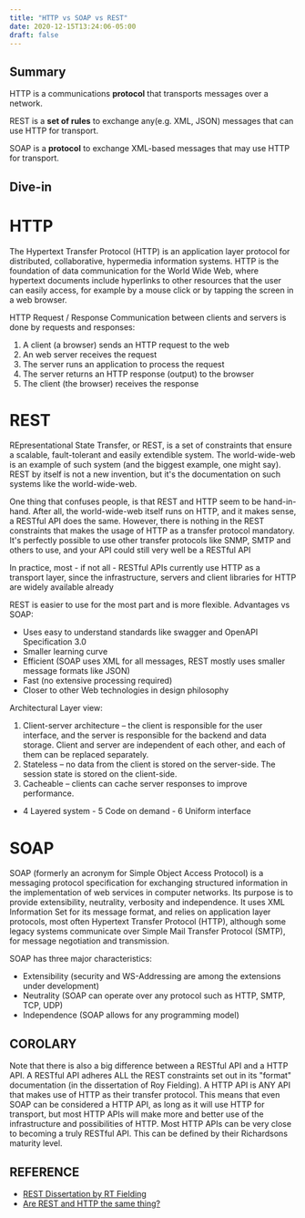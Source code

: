 ```yaml
---
title: "HTTP vs SOAP vs REST"
date: 2020-12-15T13:24:06-05:00
draft: false
---
```


## Summary

HTTP is a communications __protocol__ that transports messages over a network.

REST is a __set of rules__ to exchange any(e.g. XML, JSON) messages that can use HTTP for transport.

SOAP is a __protocol__ to exchange XML-based messages that may use HTTP for transport. 

## Dive-in

# HTTP
The Hypertext Transfer Protocol (HTTP) is an application layer protocol for distributed, collaborative, hypermedia information systems. HTTP is the foundation of data communication for the World Wide Web, where hypertext documents include hyperlinks to other resources that the user can easily access, for example by a mouse click or by tapping the screen in a web browser.

HTTP Request / Response
Communication between clients and servers is done by requests and responses:

1. A client (a browser) sends an HTTP request to the web
2. An web server receives the request
3. The server runs an application to process the request
4. The server returns an HTTP response (output) to the browser
5. The client (the browser) receives the response

# REST
REpresentational State Transfer, or REST, is a set of constraints that ensure a scalable, fault-tolerant and easily extendible system. The world-wide-web is an example of such system (and the biggest example, one might say). REST by itself is not a new invention, but it's the documentation on such systems like the world-wide-web.

One thing that confuses people, is that REST and HTTP seem to be hand-in-hand. After all, the world-wide-web itself runs on HTTP, and it makes sense, a RESTful API does the same. However, there is nothing in the REST constraints that makes the usage of HTTP as a transfer protocol mandatory. It's perfectly possible to use other transfer protocols like SNMP, SMTP and others to use, and your API could still very well be a RESTful API

In practice, most - if not all - RESTful APIs currently use HTTP as a transport layer, since the infrastructure, servers and client libraries for HTTP are widely available already

REST is easier to use for the most part and is more flexible. Advantages vs SOAP:

* Uses easy to understand standards like swagger and OpenAPI Specification 3.0
* Smaller learning curve
* Efficient (SOAP uses XML for all messages, REST mostly uses smaller message formats like JSON)
* Fast (no extensive processing required)
* Closer to other Web technologies in design philosophy

Architectural Layer view:
1. Client-server architecture – the client is responsible for the user interface, and the server is responsible for the backend and data storage. Client and server are independent of each other, and each of them can be replaced separately.
2. Stateless – no data from the client is stored on the server-side. The session state is stored on the client-side.
3. Cacheable – clients can cache server responses to improve performance.
* 4 Layered system - 5 Code on demand - 6 Uniform interface


# SOAP
SOAP (formerly an acronym for Simple Object Access Protocol) is a messaging protocol specification for exchanging structured information in the implementation of web services in computer networks. Its purpose is to provide extensibility, neutrality, verbosity and independence. It uses XML Information Set for its message format, and relies on application layer protocols, most often Hypertext Transfer Protocol (HTTP), although some legacy systems communicate over Simple Mail Transfer Protocol (SMTP), for message negotiation and transmission.

SOAP has three major characteristics:

* Extensibility (security and WS-Addressing are among the extensions under development)
* Neutrality (SOAP can operate over any protocol such as HTTP, SMTP, TCP, UDP)
* Independence (SOAP allows for any programming model)


## COROLARY
Note that there is also a big difference between a RESTful API and a HTTP API. A RESTful API adheres ALL the REST constraints set out in its "format" documentation (in the dissertation of Roy Fielding). A HTTP API is ANY API that makes use of HTTP as their transfer protocol. This means that even SOAP can be considered a HTTP API, as long as it will use HTTP for transport, but most HTTP APIs will make more and better use of the infrastructure and possibilities of HTTP. Most HTTP APIs can be very close to becoming a truly RESTful API. This can be defined by their Richardsons maturity level.


## REFERENCE
* [REST Dissertation by RT Fielding](https://www.ics.uci.edu/~fielding/pubs/dissertation/abstract.htm)
* [Are REST and HTTP the same thing?](https://restcookbook.com/Miscellaneous/rest-and-http)